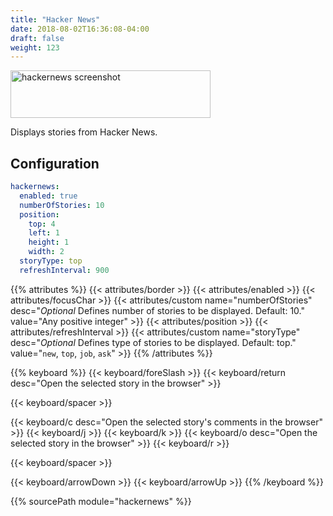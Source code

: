 ```yaml
---
title: "Hacker News"
date: 2018-08-02T16:36:08-04:00
draft: false
weight: 123
---
```


<img class="screenshot" src="/imgs/modules/hackernews.png" width="320" height="76" alt="hackernews screenshot" />

Displays stories from Hacker News.

## Configuration

```yaml
hackernews:
  enabled: true
  numberOfStories: 10
  position:
    top: 4
    left: 1
    height: 1
    width: 2
  storyType: top
  refreshInterval: 900
```
{{% attributes %}}
  {{< attributes/border >}}
  {{< attributes/enabled >}}
  {{< attributes/focusChar >}}
  {{< attributes/custom name="numberOfStories" desc="_Optional_ Defines number of stories to be displayed. Default: 10." value="Any positive integer" >}}
  {{< attributes/position >}}
  {{< attributes/refreshInterval >}}
  {{< attributes/custom name="storyType" desc="_Optional_ Defines type of stories to be displayed. Default: top." value="`new`, `top`, `job`, `ask`" >}}
{{% /attributes %}}

{{% keyboard %}}
  {{< keyboard/foreSlash >}}
  {{< keyboard/return desc="Open the selected story in the browser" >}}

  {{< keyboard/spacer >}}

  {{< keyboard/c desc="Open the selected story's comments in the browser" >}}
  {{< keyboard/j >}}
  {{< keyboard/k >}}
  {{< keyboard/o desc="Open the selected story in the browser" >}}
  {{< keyboard/r >}}

  {{< keyboard/spacer >}}

  {{< keyboard/arrowDown >}}
  {{< keyboard/arrowUp >}}
{{% /keyboard %}}

{{% sourcePath module="hackernews" %}}